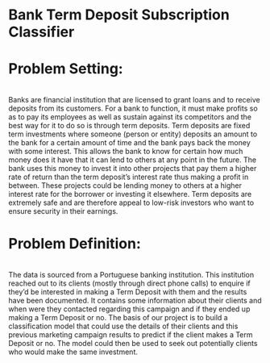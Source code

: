 # Bank Term Deposit Subscription Classifier
# Problem Setting:
<br/>Banks are financial institution that are licensed to grant loans and to receive deposits from its customers. For a bank to function, it must make profits so as to pay its employees as well as sustain against its competitors and the best way for it to do so is through term deposits. Term deposits are fixed term investments where someone (person or entity) deposits an amount to the bank for a certain amount of time and the bank pays back the money with some interest. This allows the bank to know for certain how much money does it have that it can lend to others at any point in the future. The bank uses this money to invest it into other projects that pay them a higher rate of return than the term deposit’s interest rate thus making a profit in between. These projects could be lending money to others at a higher interest rate for the borrower or investing it elsewhere. Term deposits are extremely safe and are therefore appeal to low-risk investors who want to ensure security in their earnings.
<br/>
# Problem Definition: 
<br/>The data is sourced from a Portuguese banking institution. This institution reached out to its clients (mostly through direct phone calls) to enquire if they’d be interested in making a Term Deposit with them and the results have been documented. It contains some information about their clients and when were they contacted regarding this campaign and if they ended up making a Term Deposit or no. The basis of our project is to build a classification model that could use the details of their clients and this previous marketing campaign results to predict if the client makes a Term Deposit or no. The model could then be used to seek out potentially clients who would make the same investment.                                                                 
